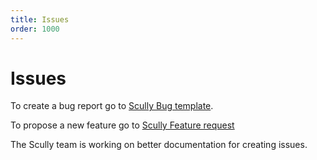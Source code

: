 ```yaml
---
title: Issues
order: 1000
---
```


# Issues

To create a bug report go to [Scully Bug template](https://github.com/scullyio/scully/issues/new?assignees=&labels=bug&template=---bug-report.md&title=).

To propose a new feature go to [Scully Feature request](https://github.com/scullyio/scully/issues/new?assignees=&labels=enhancement&template=---feature-request.md&title=)

The Scully team is working on better documentation for creating issues.
